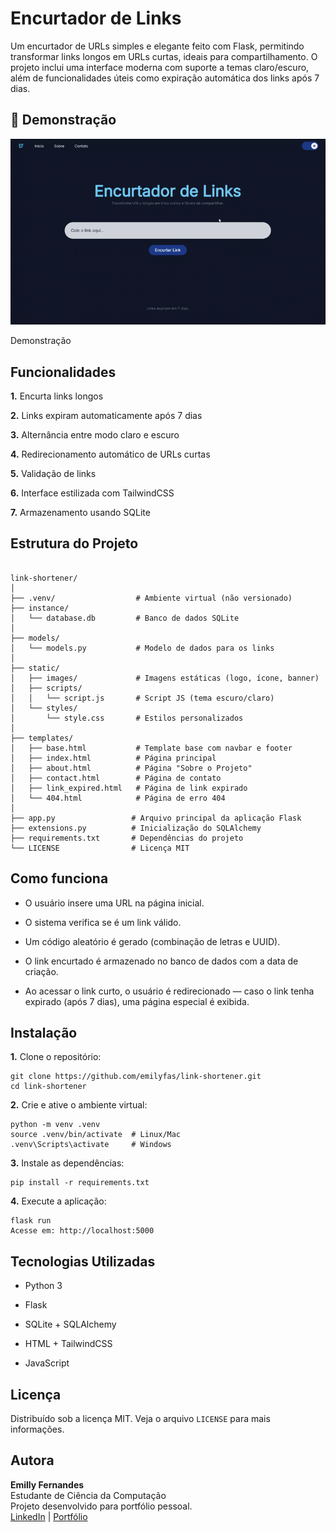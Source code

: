 # Encurtador de Links
Um encurtador de URLs simples e elegante feito com Flask, permitindo transformar links longos em URLs curtas, ideais para compartilhamento. O projeto inclui uma interface moderna com suporte a temas claro/escuro, além de funcionalidades úteis como expiração automática dos links após 7 dias.

## 📸 Demonstração

![Demonstração troca de tema](static/images/ezgif-15b5357eb86f3f.gif)

Demonstração

## Funcionalidades
**1.** Encurta links longos

**2.** Links expiram automaticamente após 7 dias

**3.** Alternância entre modo claro e escuro

**4.** Redirecionamento automático de URLs curtas

**5.** Validação de links

**6.** Interface estilizada com TailwindCSS

**7.** Armazenamento usando SQLite

## Estrutura do Projeto

```

link-shortener/
│
├── .venv/                  # Ambiente virtual (não versionado)
├── instance/
│   └── database.db         # Banco de dados SQLite
│
├── models/
│   └── models.py           # Modelo de dados para os links
│
├── static/
│   ├── images/             # Imagens estáticas (logo, ícone, banner)
│   ├── scripts/
│   │   └── script.js       # Script JS (tema escuro/claro)
│   └── styles/
│       └── style.css       # Estilos personalizados
│
├── templates/
│   ├── base.html           # Template base com navbar e footer
│   ├── index.html          # Página principal
│   ├── about.html          # Página "Sobre o Projeto"
│   ├── contact.html        # Página de contato
│   ├── link_expired.html   # Página de link expirado
│   └── 404.html            # Página de erro 404
│
├── app.py                 # Arquivo principal da aplicação Flask
├── extensions.py          # Inicialização do SQLAlchemy
├── requirements.txt       # Dependências do projeto
└── LICENSE                # Licença MIT

```

## Como funciona

- O usuário insere uma URL na página inicial.

- O sistema verifica se é um link válido.

- Um código aleatório é gerado (combinação de letras e UUID).

- O link encurtado é armazenado no banco de dados com a data de criação.

- Ao acessar o link curto, o usuário é redirecionado — caso o link tenha expirado (após 7 dias), uma página especial é exibida.

## Instalação

**1.** Clone o repositório:

```
git clone https://github.com/emilyfas/link-shortener.git
cd link-shortener
```

**2.** Crie e ative o ambiente virtual:
```
python -m venv .venv
source .venv/bin/activate  # Linux/Mac
.venv\Scripts\activate     # Windows
```

**3.** Instale as dependências:
```
pip install -r requirements.txt
```

**4.** Execute a aplicação:
```
flask run
Acesse em: http://localhost:5000
```

## Tecnologias Utilizadas

- Python 3

- Flask

- SQLite + SQLAlchemy

- HTML + TailwindCSS

- JavaScript

## Licença

Distribuído sob a licença MIT. Veja o arquivo `LICENSE` para mais informações.

## Autora  

**Emilly Fernandes**   
Estudante de Ciência da Computação   
Projeto desenvolvido para portfólio pessoal.   
[LinkedIn](https://www.linkedin.com/in/emilly-fernandes) | [Portfólio](https://emilyfas.github.io/meu-portfolio/)

